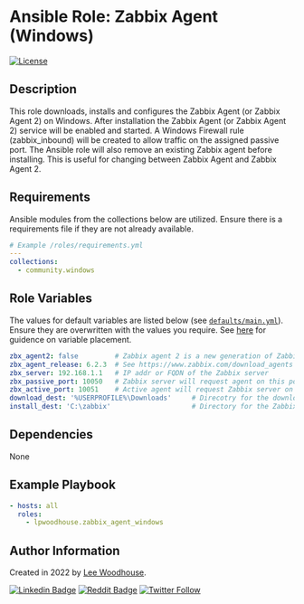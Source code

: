 # **Ansible Role:** Zabbix Agent (Windows)

[![License](https://img.shields.io/badge/License-MIT-green?sytle=flat)](LICENSE)

## Description

This role downloads, installs and configures the Zabbix Agent (or Zabbix Agent 2) on Windows.
After installation the Zabbix Agent (or Zabbix Agent 2) service will be enabled and started.
A Windows Firewall rule (zabbix_inbound) will be created to allow traffic on the assigned passive port.
The Ansible role will also remove an existing Zabbix agent before installing. This is useful for changing between Zabbix Agent and Zabbix Agent 2.

## Requirements

Ansible modules from the collections below are utilized. Ensure there is a requirements file if they are not already available.

```yaml
# Example /roles/requirements.yml
---
collections:
  - community.windows
```

## Role Variables

The values for default variables are listed below (see [`defaults/main.yml`](defaults/main.yml)). Ensure they are overwritten with the values you require. See [here](https://docs.ansible.com/ansible/latest/user_guide/playbooks_variables.html#variable-precedence-where-should-i-put-a-variable) for guidence on variable placement.

```yaml
zbx_agent2: false         # Zabbix agent 2 is a new generation of Zabbix agent and may be used in place of Zabbix agent
zbx_agent_release: 6.2.3  # See https://www.zabbix.com/download_agents for valid/latest release versions
zbx_server: 192.168.1.1   # IP addr or FQDN of the Zabbix server
zbx_passive_port: 10050   # Zabbix server will request agent on this port
zbx_active_port: 10051    # Active agent will request Zabbix server on this port
download_dest: '%USERPROFILE%\Downloads'     # Direcotry for the downloaded Zabbix agent .zip archive
install_dest: 'C:\zabbix'                    # Directory for the Zabbix agent executables and .conf files
```

## Dependencies

None

## Example Playbook

```yaml
- hosts: all
  roles:
    - lpwoodhouse.zabbix_agent_windows
```

## Author Information

Created in 2022 by [Lee Woodhouse](https://www.leewoodhouse.com/).

[![Linkedin Badge](https://img.shields.io/badge/-LeeWoodhouse-0A66C2?style=flat&logo=Linkedin&logoColor=white&link=https://www.linkedin.com/in/lee-woodhouse-58056118b/)](https://www.linkedin.com/in/lee-woodhouse-58056118b/)
[![Reddit Badge](https://img.shields.io/badge/-lpwoodhouse-FF4500?style=flat&logo=Reddit&logoColor=white&link=https://www.reddit.com/user/lpwoodhouse)](https://www.reddit.com/user/lpwoodhouse)
[![Twitter Follow](https://img.shields.io/twitter/follow/babswoodhouse?style=social)](https://twitter.com/intent/follow?screen_name=babswoodhouse/)
